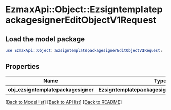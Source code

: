 # EzmaxApi::Object::EzsigntemplatepackagesignerEditObjectV1Request

## Load the model package
```perl
use EzmaxApi::Object::EzsigntemplatepackagesignerEditObjectV1Request;
```

## Properties
Name | Type | Description | Notes
------------ | ------------- | ------------- | -------------
**obj_ezsigntemplatepackagesigner** | [**EzsigntemplatepackagesignerRequestCompound**](EzsigntemplatepackagesignerRequestCompound.md) |  | 

[[Back to Model list]](../README.md#documentation-for-models) [[Back to API list]](../README.md#documentation-for-api-endpoints) [[Back to README]](../README.md)


